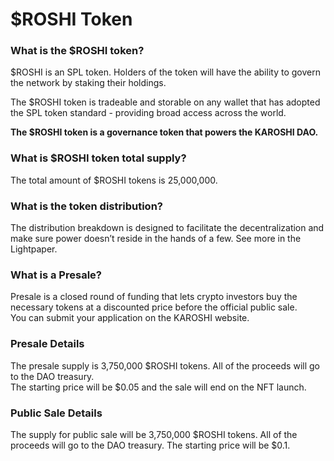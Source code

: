 # $ROSHI Token

### **What is the $ROSHI token?** <a href="#what-is-the-usdxyz-token" id="what-is-the-usdxyz-token"></a>

$ROSHI is an SPL token. Holders of the token will have the ability to govern the network by staking their holdings.

The $ROSHI token is tradeable and storable on any wallet that has adopted the SPL token standard - providing broad access across the world.

**The $ROSHI token is a governance token that powers the KAROSHI DAO.**

### **What is $ROSHI token total supply?** <a href="#what-is-usdxyz-token-total-supply" id="what-is-usdxyz-token-total-supply"></a>

The total amount of $ROSHI tokens is 25,000,000.

### **What is the token distribution?**

The distribution breakdown is designed to facilitate the decentralization and make sure power doesn’t reside in the hands of a few. See more in the Lightpaper.

### What is a Presale?

Presale is a closed round of funding that lets crypto investors buy the necessary tokens at a discounted price before the official public sale.\
You can submit your application on the KAROSHI website.

### Presale Details

The presale supply is 3,750,000 $ROSHI tokens. All of the proceeds will go to the DAO treasury. \
The starting price will be $0.05 and the sale will end on the NFT launch.

### ​Public Sale Details

The supply for public sale will be 3,750,000 $ROSHI tokens. All of the proceeds will go to the DAO treasury. The starting price will be $0.1.

